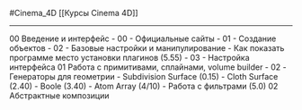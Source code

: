 #Cinema_4D 
[[Курсы Cinema 4D]]
_____________

00 Введение и интерфейс
	- 00 - Официальные сайты
	- 01 - Создание объектов
	- 02 - Базовые настройки и манипулирование
		- Как показать программе место установки плагинов (5.55)
	- 03 - Настройка интерфейса
01 Работа с примитивами, сплайнами, volume builder
	- 02 - Генераторы для геометрии
		- Subdivision Surface (0.15)
		- Cloth Surface (2.40)
		- Boole (3.40)
		- Atom Array (4/10)
		- Работа с фильтрами (5.0)
02 Абстрактные композиции
